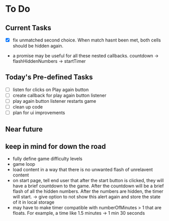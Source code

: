 # To Do

## Current Tasks
- [x] fix unmatched second choice. When match hasnt been met, both cells should be hidden again.
- a promise may be useful for all these nested callbacks. countdown -> flashHiddenNumbers -> startTimer


## Today's Pre-defined Tasks
- [ ] listen for clicks on Play again button
- [ ] create callback for play again button listener
- [ ] play again button listener restarts game
- [ ] clean up code
- [ ] plan for ui improvements

## Near future


## keep in mind for down the road
- fully define game difficulty levels
- game loop
- load content in a way that there is no unwanted flash of unrelavent content
- on start page, tell end user that after the start button is clicked, they will have a brief countdown to the game. After the countdown will be a brief flash of all the hidden numbers. After the numbers are hidden, the timer will start. -> give option to not show this alert again and store the state of it in local storage
- may have to make timer compatible with numberOfMinutes > 1 that are floats. For example, a time like 1.5 minutes -> 1 min 30 seconds

